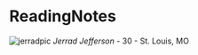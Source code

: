 # ReadingNotes

![jerradpic](https://user-images.githubusercontent.com/80726468/111247463-02b76100-85d6-11eb-9436-d47326df4ef4.jpg)
*Jerrad Jefferson* - 30 - St. Louis, MO
